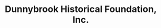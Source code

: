 ---
layout: repo
title: "Dunnybrook Historical Foundation, Inc."
id: 3379
permalink: repos/3379/
---